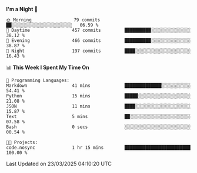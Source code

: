 <!--START_SECTION:waka-->
**I'm a Night 🦉** 

```text
🌞 Morning                79 commits          ██░░░░░░░░░░░░░░░░░░░░░░░   06.59 % 
🌆 Daytime                457 commits         ██████████░░░░░░░░░░░░░░░   38.12 % 
🌃 Evening                466 commits         ██████████░░░░░░░░░░░░░░░   38.87 % 
🌙 Night                  197 commits         ████░░░░░░░░░░░░░░░░░░░░░   16.43 % 
```


📊 **This Week I Spent My Time On** 

```text
💬 Programming Languages: 
Markdown                 41 mins             ██████████████░░░░░░░░░░░   54.41 % 
Python                   15 mins             █████░░░░░░░░░░░░░░░░░░░░   21.08 % 
JSON                     11 mins             ████░░░░░░░░░░░░░░░░░░░░░   15.87 % 
Text                     5 mins              ██░░░░░░░░░░░░░░░░░░░░░░░   07.58 % 
Bash                     0 secs              ░░░░░░░░░░░░░░░░░░░░░░░░░   00.54 % 

🐱‍💻 Projects: 
code.nosync              1 hr 15 mins        █████████████████████████   100.00 % 
```


 Last Updated on 23/03/2025 04:10:20 UTC
<!--END_SECTION:waka-->

